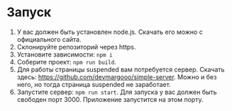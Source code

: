# Запуск

1. У вас должен быть установлен node.js. Скачать его можно с официального сайта.
2. Склонируйте репозиторий через https.
3. Установите зависимости: `npm i`
4. Соберите проект: `npm run build`.
5. Для работы страницы suspended вам потребуется сервер. Скачать здесь: https://github.com/devmargooo/simple-server. Можно и без него, но тогда страница suspended не заработает.
6. Запустите сервер: `npm run start`. Для запуска у вас должен быть свободен порт 3000. Приложение запустится на этом порту.

